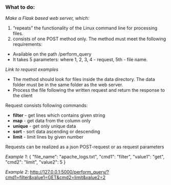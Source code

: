 ### What to do:


 _Make a Flask based web server, which:_
1) “repeats” the functionality of the Linux command line for processing files.
2) consists of one POST method only. The method must meet the following requirements:

- Available on the path /perform_query
- It takes 5 parameters: where 1, 2, 3, 4 - request, 5th - file name.

_Link to request examples_
- The method should look for files inside the data directory. The data folder must be in the same folder as the web server.
- Process the file following the written request and return the response to the client

Request consists following commands:
- **filter** - get lines which contains given string
- **map** - get data from the column only
- **unique** - get only unique data 
- **sort** - sort data ascending or descending
- **limit** - limit lines by given number

Requests can be realized as a json POST-request or as request parameters

_Example 1_: { "file_name": "apache_logs.txt", "cmd1": "filter", "value1": "get", "cmd2": "limit", "value2": 5 }

_Example 2_: http://127.0.0.1:5000/perform_query/?cmd1=filter&value1=GET&cmd2=limit&value2=2

